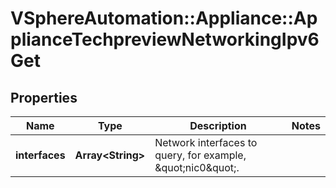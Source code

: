 # VSphereAutomation::Appliance::ApplianceTechpreviewNetworkingIpv6Get

## Properties
Name | Type | Description | Notes
------------ | ------------- | ------------- | -------------
**interfaces** | **Array&lt;String&gt;** | Network interfaces to query, for example, \&quot;nic0\&quot;. | 


